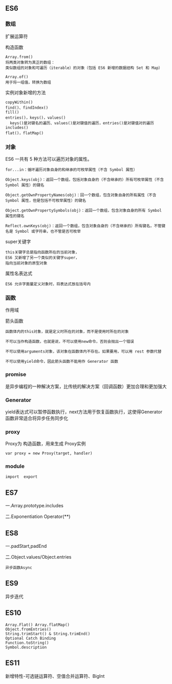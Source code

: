 ## ES6

### 数组

扩展运算符

构造函数

    Array.from()
    将两类对象转为真正的数组：
    类似数组的对象和可遍历（iterable）的对象（包括 ES6 新增的数据结构 Set 和 Map）

    Array.of()
    用于将一组值，转换为数组

实例对象新增的方法

    copyWithin()
    find()、findIndex()
    fill()
    entries()，keys()，values()
      keys()是对键名的遍历、values()是对键值的遍历，entries()是对键值对的遍历
    includes()
    flat()，flatMap()

### 对象

ES6 一共有 5 种方法可以遍历对象的属性。

    for...in：循环遍历对象自身的和继承的可枚举属性（不含 Symbol 属性）

    Object.keys(obj)：返回一个数组，包括对象自身的（不含继承的）所有可枚举属性（不含 Symbol 属性）的键名

    Object.getOwnPropertyNames(obj)：回一个数组，包含对象自身的所有属性（不含 Symbol 属性，但是包括不可枚举属性）的键名

    Object.getOwnPropertySymbols(obj)：返回一个数组，包含对象自身的所有 Symbol 属性的键名

    Reflect.ownKeys(obj)：返回一个数组，包含对象自身的（不含继承的）所有键名，不管键名是 Symbol 或字符串，也不管是否可枚举

super关键字

    this关键字总是指向函数所在的当前对象，
    ES6 又新增了另一个类似的关键字super，
    指向当前对象的原型对象

属性名表达式

    ES6 允许字面量定义对象时，将表达式放在括号内

### 函数

作用域

箭头函数

    函数体内的this对象，就是定义时所在的对象，而不是使用时所在的对象

    不可以当作构造函数，也就是说，不可以使用new命令，否则会抛出一个错误

    不可以使用arguments对象，该对象在函数体内不存在。如果要用，可以用 rest 参数代替

    不可以使用yield命令，因此箭头函数不能用作 Generator 函数

### promise

是异步编程的一种解决方案，比传统的解决方案（回调函数）更加合理和更加强大

### Generator

yield表达式可以暂停函数执行，next方法用于恢复函数执行，这使得Generator函数非常适合将异步任务同步化

### proxy

Proxy为 构造函数，用来生成 Proxy实例

`var proxy = new Proxy(target, handler)`

### module
`import 
export`

## ES7 

一.Array.prototype.includes

二.Exponentiation Operator(**)

## ES8

一.padStart,padEnd

二.Object.values/Object.entries

`异步函数Async`

## ES9

异步迭代

## ES10 
```
Array.Flat() Array.flatMap()
Object.fromEntries()
String.trimStart() & String.trimEnd()
Optional Catch Binding
Function.toString()
Symbol.description
```

## ES11 
新增特性-可选链运算符、空值合并运算符、BigInt
